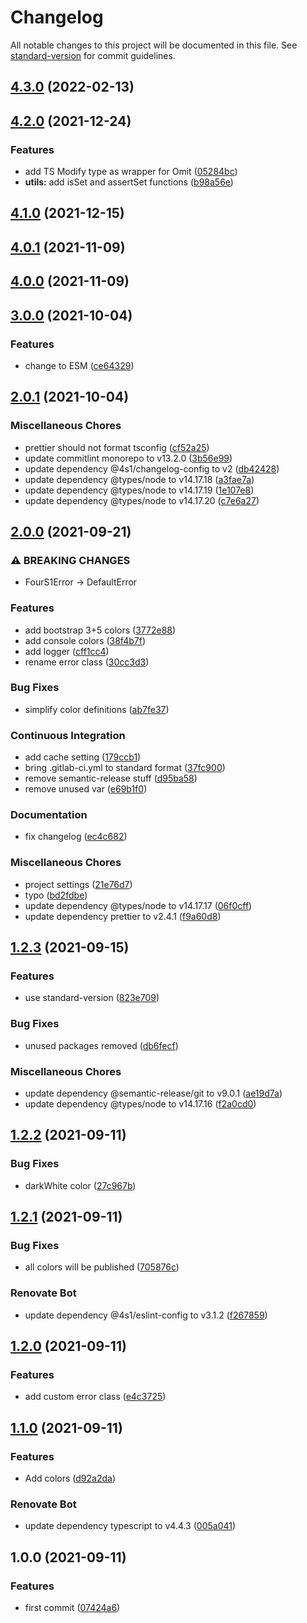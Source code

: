 # Changelog

All notable changes to this project will be documented in this file. See [standard-version](https://github.com/conventional-changelog/standard-version) for commit guidelines.

## [4.3.0](https://github.com/4s1-org/toolbox/compare/v4.2.0...v4.3.0) (2022-02-13)

## [4.2.0](https://github.com/4s1-org/toolbox/compare/v4.1.0...v4.2.0) (2021-12-24)

### Features

- add TS Modify type as wrapper for Omit ([05284bc](https://github.com/4s1-org/toolbox/commit/05284bcdacafbcab9ea71ab9a74abf9a45f64b8a))
- **utils:** add isSet and assertSet functions ([b98a56e](https://github.com/4s1-org/toolbox/commit/b98a56ea08fa9011abb35dd6cd36877b90631869))

## [4.1.0](https://github.com/4s1-org/toolbox/compare/v4.0.1...v4.1.0) (2021-12-15)

## [4.0.1](https://github.com/4s1-org/toolbox/compare/v4.0.0...v4.0.1) (2021-11-09)

## [4.0.0](https://github.com/4s1-org/toolbox/compare/v3.0.0...v4.0.0) (2021-11-09)

## [3.0.0](https://github.com/4s1-org/toolbox/compare/v2.0.0...v3.0.0) (2021-10-04)

### Features

- change to ESM ([ce64329](https://github.com/4s1-org/toolbox/commit/ce6432949570ebe9aecfde6f599c21bd9c661a3f))

## [2.0.1](https://github.com/4s1-org/toolbox/compare/v2.0.0...v2.0.1) (2021-10-04)

### Miscellaneous Chores

- prettier should not format tsconfig ([cf52a25](https://github.com/4s1-org/toolbox/commit/cf52a250201a288654fd7776f9b8bed005d4b85e))
- update commitlint monorepo to v13.2.0 ([3b56e99](https://github.com/4s1-org/toolbox/commit/3b56e998aae2d857fd4bf0b45a5f95fc9904b994))
- update dependency @4s1/changelog-config to v2 ([db42428](https://github.com/4s1-org/toolbox/commit/db424283978534178fe0ca57ef8a409e23f65f1a))
- update dependency @types/node to v14.17.18 ([a3fae7a](https://github.com/4s1-org/toolbox/commit/a3fae7ab958c0357d4048a3dfb1ea744b8186712))
- update dependency @types/node to v14.17.19 ([1e107e8](https://github.com/4s1-org/toolbox/commit/1e107e8ef376baa51273d73fe65e7fdabf48f516))
- update dependency @types/node to v14.17.20 ([c7e6a27](https://github.com/4s1-org/toolbox/commit/c7e6a270fab11adc4cd81a3e11644845f456457e))

## [2.0.0](https://github.com/4s1-org/toolbox/compare/v1.2.3...v2.0.0) (2021-09-21)

### ⚠ BREAKING CHANGES

- FourS1Error -> DefaultError

### Features

- add bootstrap 3+5 colors ([3772e88](https://github.com/4s1-org/toolbox/commit/3772e8843c22c30542a53369f3c8bd32f47ea38d))
- add console colors ([38f4b7f](https://github.com/4s1-org/toolbox/commit/38f4b7f10976989f3b30de95a812900991bad110))
- add logger ([cff1cc4](https://github.com/4s1-org/toolbox/commit/cff1cc44cf38ff9b06b101d2a311168de98f6675))
- rename error class ([30cc3d3](https://github.com/4s1-org/toolbox/commit/30cc3d33b6df60b1a2bf7b57cb164f27b8603ad0))

### Bug Fixes

- simplify color definitions ([ab7fe37](https://github.com/4s1-org/toolbox/commit/ab7fe37f88393588bff108f4f0ad577729a49f82))

### Continuous Integration

- add cache setting ([179ccb1](https://github.com/4s1-org/toolbox/commit/179ccb13a3f91533b12f0e8bbb66b1b8f1c9545e))
- bring .gitlab-ci.yml to standard format ([37fc900](https://github.com/4s1-org/toolbox/commit/37fc900bf37eb33fd5bcbead32acf5aa8ef1fe0e))
- remove semantic-release stuff ([d95ba58](https://github.com/4s1-org/toolbox/commit/d95ba588d7eee130afdc342dfa38bc0c3da1dd6b))
- remove unused var ([e69b1f0](https://github.com/4s1-org/toolbox/commit/e69b1f0c44d8a0d1ef83716ea8f5d35cd0e4addd))

### Documentation

- fix changelog ([ec4c682](https://github.com/4s1-org/toolbox/commit/ec4c6825f9225e5e6049192fa34994efad35ec89))

### Miscellaneous Chores

- project settings ([21e76d7](https://github.com/4s1-org/toolbox/commit/21e76d757671a28fc5fdd9e823a56799c56ea97e))
- typo ([bd2fdbe](https://github.com/4s1-org/toolbox/commit/bd2fdbe5c5ea16e5dfd23ad5b12cdec1880259fd))
- update dependency @types/node to v14.17.17 ([06f0cff](https://github.com/4s1-org/toolbox/commit/06f0cfff0635c507fab6221856d0f5ac8212d800))
- update dependency prettier to v2.4.1 ([f9a60d8](https://github.com/4s1-org/toolbox/commit/f9a60d8a47063774e7dd2f6e7e289e6cb0f30da1))

## [1.2.3](https://github.com/4s1-org/toolbox/compare/v1.2.2...v1.2.3) (2021-09-15)

### Features

- use standard-version ([823e709](https://github.com/4s1-org/toolbox/commit/823e709596fdda7cf15e6e901de6be22682f9f3f))

### Bug Fixes

- unused packages removed ([db6fecf](https://github.com/4s1-org/toolbox/commit/db6fecf47829321116564e9a0b35b5ffbaee4c62))

### Miscellaneous Chores

- update dependency @semantic-release/git to v9.0.1 ([ae19d7a](https://github.com/4s1-org/toolbox/commit/ae19d7a90aab27e3b21d8b569a2f3e0d890748cb))
- update dependency @types/node to v14.17.16 ([f2a0cd0](https://github.com/4s1-org/toolbox/commit/f2a0cd0876755b76f4bd0b63ce40e4484f1fbf19))

## [1.2.2](https://github.com/4s1-org/toolbox/compare/v1.2.1...v1.2.2) (2021-09-11)

### Bug Fixes

- darkWhite color ([27c967b](https://github.com/4s1-org/toolbox/commit/27c967bef53674467af52d9d46e85e49962d5c30))

## [1.2.1](https://github.com/4s1-org/toolbox/compare/v1.2.0...v1.2.1) (2021-09-11)

### Bug Fixes

- all colors will be published ([705876c](https://github.com/4s1-org/toolbox/commit/705876cc130e0eee2e6cf50bdba537c527478d00))

### Renovate Bot

- update dependency @4s1/eslint-config to v3.1.2 ([f267859](https://github.com/4s1-org/toolbox/commit/f267859e2e593dfc4392b5a5d2433f75b977f20e))

## [1.2.0](https://github.com/4s1-org/toolbox/compare/v1.1.0...v1.2.0) (2021-09-11)

### Features

- add custom error class ([e4c3725](https://github.com/4s1-org/toolbox/commit/e4c37259a783310e28fa9d9806c24e55eec027ee))

## [1.1.0](https://github.com/4s1-org/toolbox/compare/v1.0.0...v1.1.0) (2021-09-11)

### Features

- Add colors ([d92a2da](https://github.com/4s1-org/toolbox/commit/d92a2dae37c8c68cfb9eca7b9d76a3a53f5e368c))

### Renovate Bot

- update dependency typescript to v4.4.3 ([005a041](https://github.com/4s1-org/toolbox/commit/005a041f10136326dad4656e28e4c08585ab1eea))

## 1.0.0 (2021-09-11)

### Features

- first commit ([07424a6](https://github.com/4s1-org/toolbox/commit/07424a65f75fc89e7fcc612dba14f0ecdf9d267f))
